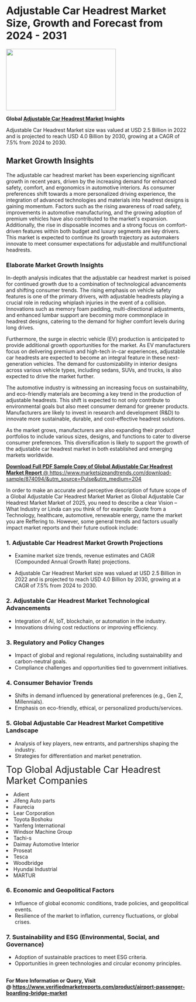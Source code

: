 <H1>Adjustable Car Headrest Market Size, Growth and Forecast from 2024 - 2031</H1><img class="aligncenter size-medium wp-image-584254" src="https://thirdeyenews.in/wp-content/uploads/2024/09/Global-Market-Research-300x168.jpeg" alt="" width="300" height="168" /><p><strong>Global&nbsp;<a href="https://www.marketsizeandtrends.com/download-sample/874094/&amp;utm_source=Pulse&amp;utm_medium=204">Adjustable Car Headrest Market</a> Insights</strong></p><p>Adjustable Car Headrest Market size was valued at USD 2.5 Billion in 2022 and is projected to reach USD 4.0 Billion by 2030, growing at a CAGR of 7.5% from 2024 to 2030.</p><p><h2>Market Growth Insights</h2> <p>The adjustable car headrest market has been experiencing significant growth in recent years, driven by the increasing demand for enhanced safety, comfort, and ergonomics in automotive interiors. As consumer preferences shift towards a more personalized driving experience, the integration of advanced technologies and materials into headrest designs is gaining momentum. Factors such as the rising awareness of road safety, improvements in automotive manufacturing, and the growing adoption of premium vehicles have also contributed to the market's expansion. Additionally, the rise in disposable incomes and a strong focus on comfort-driven features within both budget and luxury segments are key drivers. This market is expected to continue its growth trajectory as automakers innovate to meet consumer expectations for adjustable and multifunctional headrests. <p><a href="#"></a></p> <h3>Elaborate Market Growth Insights</h3> <p>In-depth analysis indicates that the adjustable car headrest market is poised for continued growth due to a combination of technological advancements and shifting consumer trends. The rising emphasis on vehicle safety features is one of the primary drivers, with adjustable headrests playing a crucial role in reducing whiplash injuries in the event of a collision. Innovations such as memory foam padding, multi-directional adjustments, and enhanced lumbar support are becoming more commonplace in headrest designs, catering to the demand for higher comfort levels during long drives. <p>Furthermore, the surge in electric vehicle (EV) production is anticipated to provide additional growth opportunities for the market. As EV manufacturers focus on delivering premium and high-tech in-car experiences, adjustable car headrests are expected to become an integral feature in these next-generation vehicles. The demand for customizability in interior designs across various vehicle types, including sedans, SUVs, and trucks, is also expected to drive the market further. <p>The automotive industry is witnessing an increasing focus on sustainability, and eco-friendly materials are becoming a key trend in the production of adjustable headrests. This shift is expected to not only contribute to environmental goals but also meet consumer demand for greener products. Manufacturers are likely to invest in research and development (R&D) to innovate more sustainable, durable, and cost-effective headrest solutions. <p>As the market grows, manufacturers are also expanding their product portfolios to include various sizes, designs, and functions to cater to diverse consumer preferences. This diversification is likely to support the growth of the adjustable car headrest market in both established and emerging markets worldwide. <p><a href="#"></p><p><span class=""><strong>Download Full PDF Sample Copy of Global Adjustable Car Headrest Market Report</strong> @ <a href="https://www.marketsizeandtrends.com/download-sample/874094/&amp;utm_source=Pulse&amp;utm_medium=204" target="_blank">https://www.marketsizeandtrends.com/download-sample/874094/&amp;utm_source=Pulse&amp;utm_medium=204</a></span></p><p>In order to make an accurate and perceptive description of future scope of a Global&nbsp;Adjustable Car Headrest Market Market as Global&nbsp;Adjustable Car Headrest Market Market of 2025, you need to describe a clear Vision &ndash; What Industry or Linda can you think of for example: Quote from a Technology, healthcare, automotive, renewable energy, name the market you are Reffering to. However, some general trends and factors usually impact market reports and their future outlook include:</p><h3>1.&nbsp;<strong>Adjustable Car Headrest Market Growth Projections</strong></h3><ul><li>Examine market size trends, revenue estimates and CAGR (Compounded Annual Growth Rate) projections.</li><li><p>Adjustable Car Headrest Market size was valued at USD 2.5 Billion in 2022 and is projected to reach USD 4.0 Billion by 2030, growing at a CAGR of 7.5% from 2024 to 2030.</p></li></ul><h3>2.&nbsp;<strong>Adjustable Car Headrest Market Technological Advancements</strong></h3><ul><li>Integration of AI, IoT, blockchain, or automation in the industry.</li><li>Innovations driving cost reductions or improving efficiency.</li></ul><h3>3.&nbsp;<strong>Regulatory and Policy Changes</strong></h3><ul><li>Impact of global and regional regulations, including sustainability and carbon-neutral goals.</li><li>Compliance challenges and opportunities tied to government initiatives.</li></ul><h3>4.&nbsp;<strong>Consumer Behavior Trends</strong></h3><ul><li>Shifts in demand influenced by generational preferences (e.g., Gen Z, Millennials).</li><li>Emphasis on eco-friendly, ethical, or personalized products/services.</li></ul><h3>5.&nbsp;<strong>Global Adjustable Car Headrest Market Competitive Landscape</strong></h3><ul><li>Analysis of key players, new entrants, and partnerships shaping the industry.</li><li>Strategies for differentiation and market penetration.</li></ul><p data-pm-slice="1 1 []"><span style="color: inherit; font-family: inherit; font-size: 25px;">Top Global Adjustable Car Headrest Market Companies</span></p><div class="" data-test-id=""><p><li>Adient</li><li> Jifeng Auto parts</li><li> Faurecia</li><li> Lear Corporation</li><li> Toyota Boshoku</li><li> Yanfeng International</li><li> Windsor Machine Group</li><li> Tachi-s</li><li> Daimay Automotive Interior</li><li> Proseat</li><li> Tesca</li><li> Woodbridge</li><li> Hyundai Industrial</li><li> MARTUR</li></p></div><h3>6.&nbsp;<strong>Economic and Geopolitical Factors</strong></h3><ul><li>Influence of global economic conditions, trade policies, and geopolitical events.</li><li>Resilience of the market to inflation, currency fluctuations, or global crises.</li></ul><h3>7.&nbsp;<strong>Sustainability and ESG (Environmental, Social, and Governance)</strong></h3><ul><li>Adoption of sustainable practices to meet ESG criteria.</li><li>Opportunities in green technologies and circular economy principles.</li></ul><h2><strong style="font-size: 14px;">For More Information or Query, Visit @&nbsp;</strong><a style="background-color: #ffffff; font-size: 14px;" href="https://www.marketsizeandtrends.com/report/adjustable-car-headrest-market/" target="_blank">https://www.verifiedmarketreports.com/product/airport-passenger-boarding-bridge-market</a></h2>
